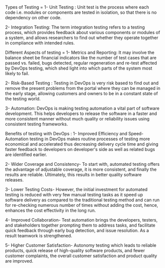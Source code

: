 Types of Testing =
1- Unit Testing :
Unit test is the process where each code i.e. modules or components
are tested in isolation, so that there is no dependency on other code.

2- Integration Testing:
The term integration testing refers to a testing process, which provides 
feedback about various components or modules of a system, and allows researchers
to find out whether they operate together in compliance with intended rules.


Different Aspects of testing =
1- Metrics and Reporting:
It may involve the balance sheet be financial indicators like the number of test 
cases that are passed vs. failed, bugs detected, regular regeneration and re-test 
affected by DevOps testing, which shed light into which parts of the system most 
likely to fail.

2- Risk-Based Testing :
Testing in DevOps is very risk based to find out and remove the present problems 
from the portal where they can be managed in the early stage, allowing customers and 
owners to be in a constant state of the testing world.

3- Automation:
DevOps is making testing automation a vital part of software development. 
This helps developers to release the software in a faster and more consistent
manner without much quality or reliability issues using consistent testing frameworks.


Benefits of testing with DevOps :
1- Improved Efficiency and Speed-
Automation testing in DevOps makes routine processes of testing more economical 
and accelerated thus decreasing delivery cycle time and giving faster feedback 
to developers on developer's side as well as related bugs are identified earlier.

2- Wider Coverage and Consistency-
To start with, automated testing offers the advantage of adjustable coverage, 
it is more consistent, and finally the results are reliable. Ultimately, this 
results in better quality software releases.

3- Lower Testing Costs-
However, the initial investment for automated testing is reduced with very few
manual testing tasks as it speed up software delivery as compared to the traditional
testing method and can run for re-checking numerous number of times without adding 
the cost, hence, enhances the cost effectivity in the long run.

4- Improved Collaboration-
Test automation brings the developers, testers, and stakeholders together prompting 
them to address tasks, and facilitate quick feedback through early bug detection, and 
issue resolution. As a result teamwork is strengthened.

5- Higher Customer Satisfaction-
Autonomy testing which leads to reliable products, quick release of high-quality 
software products, and fewer customer complaints, the overall customer satisfaction 
and product quality are improved.